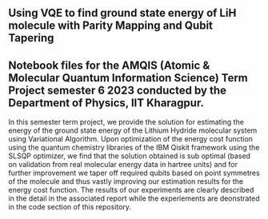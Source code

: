 ## Using VQE to find ground state energy of LiH molecule with Parity Mapping and Qubit Tapering

Notebook files for the AMQIS (Atomic & Molecular Quantum Information Science) Term Project semester 6 2023 conducted by the Department of Physics, IIT Kharagpur.
---

In this semester term project, we provide the solution for estimating the energy of the ground state energy of the Lithium Hydride molecular system using Variational Algorithm. Upon optimization of the energy cost function using the quantum chemistry libraries of the IBM Qiskit framework using the SLSQP optimizer, we find that the solution obtained is sub optimal (based on validation from real molecular energy data in hartree units) and for further improvement we taper off required qubits based on point symmetres of the molecule and thus vastly improving our estimation results for the energy cost function. The results of our experiments are clearly described in the detail in the associated report while the experiements are deonstrated in the code section of this repository. 
